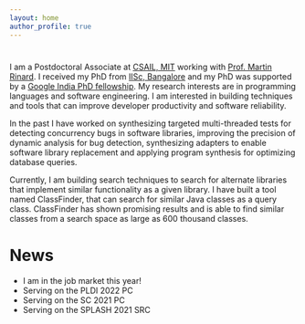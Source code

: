 ```yaml
---
layout: home
author_profile: true
---
```

#

I am a Postdoctoral Associate at [CSAIL, MIT] working with [Prof. Martin Rinard]. I received my PhD from [IISc, Bangalore] and my PhD was supported by a [Google India PhD fellowship].
My research interests are in programming languages and software engineering. I am interested in building techniques and tools that can improve developer productivity and software reliability.

In the past I have worked on synthesizing targeted multi-threaded tests for detecting concurrency bugs in software libraries, improving the precision
of dynamic analysis for bug detection, synthesizing adapters to enable software library replacement and applying program synthesis for optimizing database queries. 

Currently, I am building search techniques to search for alternate libraries that implement similar
functionality as a given library. I have built a tool named ClassFinder, that can search for similar 
Java classes as a query class. ClassFinder has shown promising results and is able to find similar
classes from a search space as large as 600 thousand classes.

# News
<div class="boxed">
<ul>
 <li> I am in the job market this year!</li>
 <li> Serving on the PLDI 2022 PC</li>
 <li> Serving on the SC 2021 PC </li>
 <li> Serving on the SPLASH 2021 SRC</li>
</ul>
</div>

[CSAIL, MIT]: https://www.csail.mit.edu/
[Prof. Martin Rinard]: http://people.csail.mit.edu/rinard/
[IISc, Bangalore]: https://iisc.ac.in/
[Google India PhD fellowship]: https://research.google/outreach/phd-fellowship/
